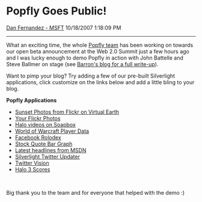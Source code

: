 <div id="page">

# Popfly Goes Public\!

[Dan Fernandez -
MSFT](https://social.msdn.microsoft.com/profile/Dan%20Fernandez%20-%20MSFT)
10/18/2007 1:18:09 PM

-----

<div id="content">

What an exciting time, the whole [Popfly
team](http://popflyteam.spaces.live.com) has been working on towards our
open beta announcement at the Web 2.0 Summit just a few hours ago and I
was lucky enough to demo Popfly in action with John Battelle and Steve
Ballmer on stage (see [Barron's blog for a full
write-up](http://blogs.barrons.com/techtraderdaily/2007/10/18/web-20-summit-microsofts-steve-ballmer-unveils-beta-of-popfly-mashups-tool/)).

Want to pimp your blog? Try adding a few of our pre-built Silverlight
applications, click customize on the links below and add a little bling
to your blog.

**Popfly Applications**

  - [Sunset Photos from Flickr on Virtual
    Earth](http://www.popfly.ms/users/Suzanne/Flickr%20sunsets%20on%20Virtual%20Earth)
  - [Your Flickr
    Photos](http://www.popfly.ms/users/Suzanne/Duckies%20on%20display%20-%20aka%20Flickr%20and%20Photo%20Tiles)
  - [Halo videos on
    Soapbox](http://www.popfly.ms/users/Suzanne/Halo%20videos%20on%20Soapbox)
  - [World of Warcraft Player
    Data](http://www.popfly.ms/users/Suzanne/Warcraft%20player%20data)
  - [Facebook
    Rolodex](http://www.popfly.ms/users/Suzanne/Facebook%20photo%20flip)
  - [Stock Quote Bar
    Graph](http://www.popfly.ms/users/Suzanne/Stock%20quotes%20of%20GOOG%20and%20MSFT%20and%20JAVA)
  - [Latest headlines from
    MSDN](http://www.popfly.ms/users/Suzanne/Book%20of%20Facbook%20friends)
  - [Silverlight Twitter
    Updater](http://www.popfly.ms/users/Suzanne/Twitter%20chat%20bubbles)
  - [Twitter Vision](http://www.popfly.ms/users/Suzanne/Twittervision)
  - [Halo 3
    Scores](http://www.popfly.ms/users/Suzanne/Halo%20visualizer)

 

Big thank you to the team and for everyone that helped with the demo :)

</div>

</div>
